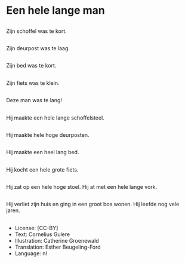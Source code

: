 # Een hele lange man

##
Zijn schoffel was te kort.

##
Zijn deurpost was te laag.

##
Zijn bed was te kort.

##
Zijn fiets was te klein.

##
Deze man was te lang!

##
Hij maakte een hele lange schoffelsteel.

##
Hij maakte hele hoge deurposten.

##
Hij maakte een heel lang bed.

##
Hij kocht een hele grote fiets.

##
Hij zat op een hele hoge stoel. Hij at met een hele lange vork.

##
Hij verliet zijn huis en ging in een groot bos wonen. Hij leefde nog vele jaren.

##
* License: [CC-BY]
* Text: Cornelius Gulere
* Illustration: Catherine Groenewald
* Translation: Esther Beugeling-Ford
* Language: nl
